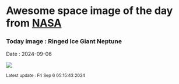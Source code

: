
# Awesome space image of the day from [NASA](https://api.nasa.gov/)

### Today image : Ringed Ice Giant Neptune
Date : 2024-09-06

![](https://apod.nasa.gov/apod/image/2409/NeptuneTriton_webb1059.png)

<small>Latest update : Fri Sep  6 05:15:43 2024</small>
        